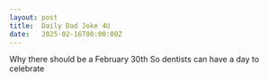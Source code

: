 ```yaml
---
layout: post
title:  Daily Dad Joke 4U
date:   2025-02-16T00:00:00Z
---
```

Why there should be a February 30th So dentists can have a day to celebrate
